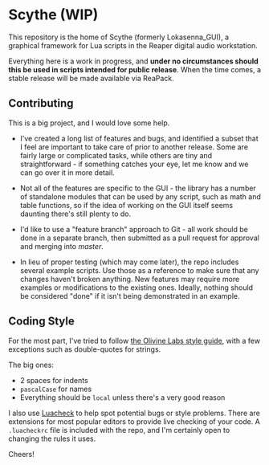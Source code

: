 # Scythe (WIP)

This repository is the home of Scythe (formerly Lokasenna_GUI), a graphical framework for Lua scripts in the Reaper digital audio workstation.

Everything here is a work in progress, and **under no circumstances should this be used in scripts intended for public release**. When the time comes, a stable release will be made available via ReaPack.

## Contributing

This is a big project, and I would love some help.

- I've created a long list of features and bugs, and identified a subset that I feel are important to take care of prior to another release. Some are fairly large or complicated tasks, while others are tiny and straightforward - if something catches your eye, let me know and we can go over it in more detail.

- Not all of the features are specific to the GUI - the library has a number of standalone modules that can be used by any script, such as math and table functions, so if the idea of working on the GUI itself seems daunting there's still plenty to do.

- I'd like to use a "feature branch" approach to Git - all work should be done in a separate branch, then submitted as a pull request for approval and merging into _master_.

- In lieu of proper testing (which may come later), the repo includes several example scripts. Use those as a reference to make sure that any changes haven't broken anything. New features may require more examples or modifications to the existing ones. Ideally, nothing should be considered "done" if it isn't being demonstrated in an example.

## Coding Style

For the most part, I've tried to follow [the Olivine Labs style guide](https://github.com/Olivine-Labs/lua-style-guide), with a few exceptions such as double-quotes for strings.

The big ones:

- 2 spaces for indents
- `pascalCase` for names
- Everything should be `local` unless there's a very good reason

I also use [Luacheck](https://github.com/mpeterv/luacheck) to help spot potential bugs or style problems. There are extensions for most popular editors to provide live checking of your code. A `.luacheckrc` file is included with the repo, and I'm certainly open to changing the rules it uses.

Cheers!
